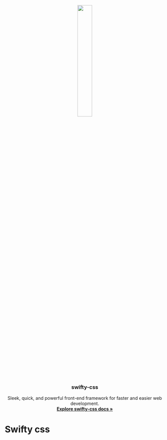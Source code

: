 <p align="center">
  <a href="https://prateekpathak9002.github.io/swifty-css/">
    <img src="https://github.com/PrateekPathak9002/swifty-css/blob/main/logo.png"  width="30%" height="30%">
  </a>
</p>
<h3 align="center">swifty-css</h3>
<p align="center">
  Sleek, quick, and powerful front-end framework for faster and easier web development.
  <br>
  <a href="https://prateekpathak9002.github.io/swifty-css/"><strong>Explore swifty-css docs »</strong></a>
</p>

# Swifty css
